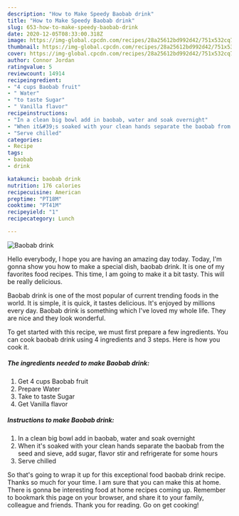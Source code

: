```yaml
---
description: "How to Make Speedy Baobab drink"
title: "How to Make Speedy Baobab drink"
slug: 653-how-to-make-speedy-baobab-drink
date: 2020-12-05T08:33:00.318Z
image: https://img-global.cpcdn.com/recipes/28a25612bd992d42/751x532cq70/baobab-drink-recipe-main-photo.jpg
thumbnail: https://img-global.cpcdn.com/recipes/28a25612bd992d42/751x532cq70/baobab-drink-recipe-main-photo.jpg
cover: https://img-global.cpcdn.com/recipes/28a25612bd992d42/751x532cq70/baobab-drink-recipe-main-photo.jpg
author: Connor Jordan
ratingvalue: 5
reviewcount: 14914
recipeingredient:
- "4 cups Baobab fruit"
- " Water"
- "to taste Sugar"
- " Vanilla flavor"
recipeinstructions:
- "In a clean big bowl add in baobab, water and soak overnight"
- "When it&#39;s soaked with your clean hands separate the baobab from the seed and sieve, add sugar, flavor stir and refrigerate for some hours"
- "Serve chilled"
categories:
- Recipe
tags:
- baobab
- drink

katakunci: baobab drink 
nutrition: 176 calories
recipecuisine: American
preptime: "PT18M"
cooktime: "PT41M"
recipeyield: "1"
recipecategory: Lunch

---
```



![Baobab drink](https://img-global.cpcdn.com/recipes/28a25612bd992d42/751x532cq70/baobab-drink-recipe-main-photo.jpg)

Hello everybody, I hope you are having an amazing day today. Today, I'm gonna show you how to make a special dish, baobab drink. It is one of my favorites food recipes. This time, I am going to make it a bit tasty. This will be really delicious.

Baobab drink is one of the most popular of current trending foods in the world. It is simple, it is quick, it tastes delicious. It's enjoyed by millions every day. Baobab drink is something which I've loved my whole life. They are nice and they look wonderful.




To get started with this recipe, we must first prepare a few ingredients. You can cook baobab drink using 4 ingredients and 3 steps. Here is how you cook it.

<!--inarticleads1-->

##### The ingredients needed to make Baobab drink:

1. Get 4 cups Baobab fruit
1. Prepare  Water
1. Take to taste Sugar
1. Get  Vanilla flavor




<!--inarticleads2-->

##### Instructions to make Baobab drink:

1. In a clean big bowl add in baobab, water and soak overnight
1. When it&#39;s soaked with your clean hands separate the baobab from the seed and sieve, add sugar, flavor stir and refrigerate for some hours
1. Serve chilled




So that's going to wrap it up for this exceptional food baobab drink recipe. Thanks so much for your time. I am sure that you can make this at home. There is gonna be interesting food at home recipes coming up. Remember to bookmark this page on your browser, and share it to your family, colleague and friends. Thank you for reading. Go on get cooking!

